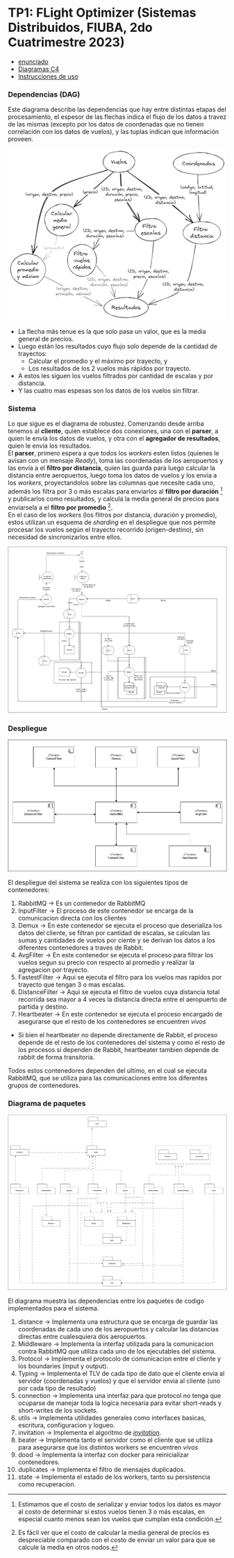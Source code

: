 # TP1: FLight Optimizer (Sistemas Distribuidos, FIUBA, 2do Cuatrimestre 2023)

- [enunciado](docs/Enunciado.pdf)
- [Diagramas C4](docs/informes/c4.md)
- [Instrucciones de uso](docs/informes/instrucciones.md)


### Dependencias (DAG)

Este diagrama describe las dependencias que hay entre distintas etapas del
procesamiento, el espesor de las flechas indica el flujo de los datos a travez
de las mismas (excepto por los datos de coordenadas que no tienen correlación
con los datos de vuelos), y las tuplas indican que información proveen.

![fotoDependencias](img/DAG.png)

- La flecha más tenue es la que solo pasa un valor, que es la media general de
  precios.
- Luego están los resultados cuyo flujo solo depende de la cantidad de
  trayectos:
    + Calcular el promedio y el máximo por trayecto, y
    + Los resultados de los 2 vuelos más rápidos por trayecto.
- A estos les siguen los vuelos filtrados por cantidad de escalas y por
  distancia.
- Y las cuatro mas espesas son los datos de los vuelos sin filtrar.

### Sistema

Lo que sigue es el diagrama de robustez. Comenzando desde arriba tenemos al
**cliente**, quien establece dos conexiones, una con el **parser**, a quien le envía
los datos de vuelos, y otra con el **agregador de resultados**, quien le envía
los resultados.  
El **parser**, primero espera a que todos los _workers_ esten listos (quienes
le avisan con un mensaje _Ready_), toma las coordenadas de los aeropuertos y
las envía a el **filtro por distancia**, quien las guarda para luego calcular
la distancia entre aeropuertos, luego toma los datos de vuelos y los envía a
los _workers_, proyectandolos sobre las columnas que necesite cada uno, además
los filtra por 3 o más escalas para enviarlos al **filtro por duración** [^1] y
publicarlos como resultados, y calcula la media general de precios para
enviarsela a el **filtro por promedio** [^2].  
En el caso de los _workers_ (los flitros por distancia, duración y promedio),
estos utilizan un esquema de _sharding_ en el despliegue que nos permite
procesar los vuelos según el trayecto recorrido (origen-destino), sin necesidad
de sincronizarlos entre ellos.

![fotoSistema](img/DiagramaRobustez.png)

[^1]: Estimamos que el costo de serializar y enviar todos los datos es mayor al
    costo de determinar si estos vuelos tienen 3 o más escalas, en especial
    cuanto menos sean los vuelos que cumplan esta condición.
[^2]: Es fácil ver que el costo de calcular la media general de precios es
    despreciable comparado con el costo de enviar un valor para que se calcule
    la media en otros nodos.

### Despliegue

![fotoDespliegue](img/DiagramaDespliegue.png)

El despliegue del sistema se realiza con los siguientes tipos de contenedores:

1. RabbitMQ $\longrightarrow$ Es un contenedor de RabbitMQ
2. InputFilter $\longrightarrow$ El proceso de este contenedor se encarga de la comunicacion directa con los clientes
3. Demux $\longrightarrow$ En este contenedor se ejecuta el proceso que deserializa los datos del cliente, se filtran por cantidad de escalas, se calculan las sumas y cantidades de vuelos por ciente y se derivan los datos a los diferentes contenedores a traves de Rabbit.
4. AvgFilter $\longrightarrow$ En este contenedor se ejecuta el proceso para filtrar los vuelos segun su precio con respecto al promedio y realizar la agregacion por trayecto.
5. FastestFilter $\longrightarrow$ Aqui se ejecuta el filtro para los vuelos mas rapidos por trayecto que tengan 3 o mas escalas.
6. DistanceFilter $\longrightarrow$ Aqui se ejecuta el filtro de vuelos cuya distancia total recorrida sea mayor a 4 veces la distancia directa entre el aeropuerto de partida y destino.
7. Heartbeater $\longrightarrow$ En este contenedor se ejecuta el proceso encargado de asegurarse que el resto de los contenedores se encuentren *vivos*
  - Si bien el heartbeater no depende directamente de Rabbit, el proceso depende de el resto de los contenedores del sistema y como el resto de los procesos si dependen de Rabbit, heartbeater tambien depende de rabbit de forma transitoria.


Todos estos contenedores dependen del ultimo, en el cual se ejecuta RabbitMQ, que se utiliza para las comunicaciones entre los diferentes grupos de contenedores.

### Diagrama de paquetes

![fotoPaquetes](img/DiagramaPaquetes.png)

El diagrama muestra las dependencias entre los paquetes de codigo implementados para el sistema.

1. distance $\longrightarrow$ Implementa una estructura que se encarga de guardar las coordenadas de cada uno de los aeropuertos y calcular las distancias directas entre cualesquiera dos aeropuertos. 
2. Middleware $\longrightarrow$ Implementa la interfaz utilizada para la comunicacion contra RabbitMQ que utiliza cada uno de los ejecutables del sistema.
3. Protocol $\longrightarrow$ Implementa el protocolo de comunicacion entre el cliente y los boundaries (input y output).
4. Typing $\longrightarrow$ Implementa el TLV de cada tipo de dato que el cliente envia al servidor (coordenadas y vuelos) y que el servidor envia al cliente (uno por cada tipo de resultado)
5. connection $\longrightarrow$ Implementa una interfaz para que protocol no tenga que ocuparse de manejar toda la logica necesaria para evitar short-reads y short-writes de los sockets.
7. utils $\longrightarrow$ Implementa utilidades generales como interfaces basicas, escritura, configuracion y logueo.
8. invitation $\longrightarrow$ Implementa el algoritmo de [*invitation*](docs/informes/leaderElection.md).
9. beater  $\longrightarrow$ Implementa tanto el servidor como el cliente que se utiliza para asegurarse que los distintos workers se encuentren *vivos*
10. dood $\longrightarrow$ Implementa la interfaz con docker para reinicializar contenedores.
11. duplicates $\longrightarrow$ Implementa el filtro de mensajes duplicados.
12. state $\longrightarrow$ Implementa el estado de los workers, tanto su persistencia como recuperacion.